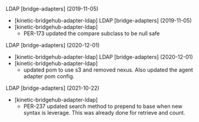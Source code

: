 LDAP [bridge-adapters] (2019-11-05)
  * [kinetic-bridgehub-adapter-ldap] 
LDAP [bridge-adapters] (2019-11-05)
  * [kinetic-bridgehub-adapter-ldap] 
    * PER-173 updated the compare subclass to be null safe

LDAP [bridge-adapters] (2020-12-01)
  * [kinetic-bridgehub-adapter-ldap] 
LDAP [bridge-adapters] (2020-12-01)
  * [kinetic-bridgehub-adapter-ldap] 
    * updated pom to use s3 and removed nexus.  Also updated the agent adapter pom config.

LDAP [bridge-adapters] (2021-10-22)
  * [kinetic-bridgehub-adapter-ldap] 
    * PER-237 updated search method to prepend to base when new syntax is leverage.  This was already done for retrieve and count.